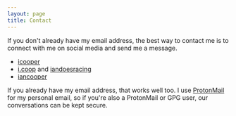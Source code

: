```yaml
---
layout: page
title: Contact
---
```


If you don't already have my email address, the best way to contact me is to connect with me on social media and send me a message.

* [<i class="fab fa-github"></i> icooper](https://github.com/icooper)
* [<i class="fab fa-instagram"></i> i.coop](https://instagram.com/i.coop) and
  [<i class="fab fa-instagram"></i> iandoesracing](https://instagram.com/iandoesracing)
* [<i class="fab fa-linkedin"></i> iancooper](https://linkedin.com/in/iancooper)

If you already have my email address, that works well too. I use [ProtonMail](https://protonmail.com) for my personal email, so if you're also a ProtonMail or GPG user, our conversations can be kept secure.
